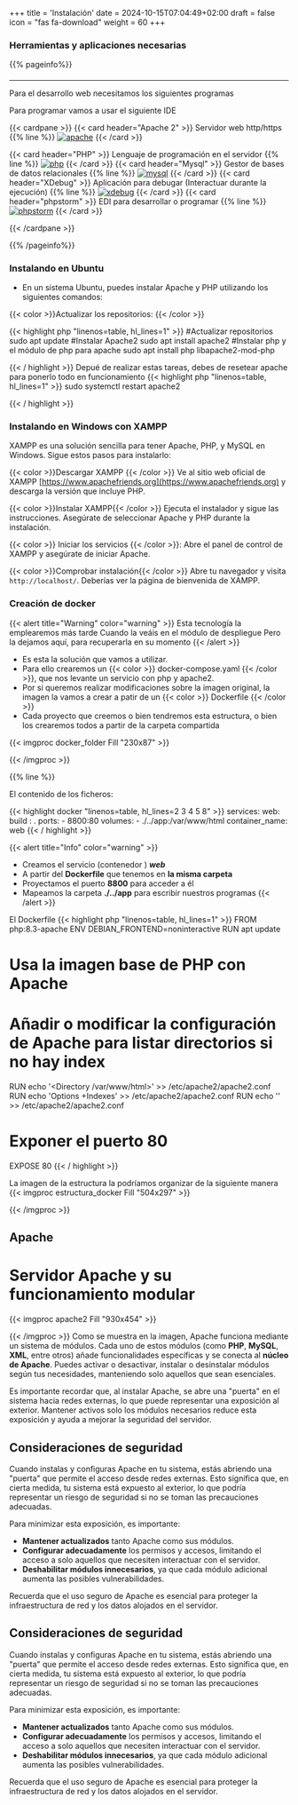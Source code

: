 +++
title = 'Instalación'
date = 2024-10-15T07:04:49+02:00
draft = false
icon = "fas fa-download"
weight = 60
+++

### Herramientas y aplicaciones necesarias
{{% pageinfo%}}
#### 
****
Para el desarrollo web necesitamos los siguientes programas

Para programar vamos a usar el siguiente IDE

{{< cardpane >}}
{{< card header="Apache 2" >}}
<span class='small-bold-text'>Servidor web http/https</span>
{{% line %}}
[![apache](apache.jpeg)](https://httpd.apache.org/)
{{< /card >}}

{{< card header="PHP" >}}
<span class='small-bold-text'>Lenguaje de programación en el servidor</span>
{{% line %}}
[![php](php.jpeg)](https://www.php.net/manual/es/intro-whatis.php)
{{< /card >}}
{{< card header="Mysql" >}}
<span class='small-bold-text'>Gestor de bases de datos relacionales</span>
{{% line %}}
[![mysql](mysql.png)](https://www.mysql.com/)
{{< /card >}}
{{< card header="XDebug" >}}
<span class='small-bold-text'>Aplicación para debugar (Interactuar durante la ejecución) </span>
{{% line %}}
[![xdebug](xdebug.png)](https://xdebug.org/)
{{< /card >}}
{{< card header="phpstorm" >}}
<span class='small-bold-text'>EDI para desarrollar o programar</span>
{{% line %}}
[![phpstorm](phpstorm.jpeg)](https://www.jetbrains.com/es-es/phpstorm/)
{{< /card >}}

{{< /cardpane >}}

{{% /pageinfo%}}


### Instalando en Ubuntu

* En un sistema Ubuntu, puedes instalar Apache y PHP utilizando los siguientes comandos:

{{< color >}}Actualizar los repositorios: {{< /color >}}

{{< highlight php "linenos=table, hl_lines=1" >}}
#Actualizar repositorios
sudo apt update
#Instalar Apache2
sudo apt install apache2
#Instalar php y el módulo de php para apache 
sudo apt install php libapache2-mod-php

{{< / highlight >}}
Depué de realizar estas tareas, debes de resetear apache para ponerlo todo en funcionamiento
{{< highlight php "linenos=table, hl_lines=1" >}}
sudo systemctl restart apache2

{{< / highlight >}}

### Instalando en Windows con XAMPP

XAMPP es una solución sencilla para tener Apache, PHP, y MySQL en Windows. Sigue estos pasos para instalarlo:

{{< color >}}Descargar XAMPP {{< /color >}}
Ve al sitio web oficial de XAMPP [https://www.apachefriends.org](https://www.apachefriends.org) y descarga la versión que incluye PHP.

{{< color >}}Instalar XAMPP{{< /color >}}
Ejecuta el instalador y sigue las instrucciones. Asegúrate de seleccionar Apache y PHP durante la instalación.

{{< color >}} Iniciar los servicios {{< /color >}}:
Abre el panel de control de XAMPP y asegúrate de iniciar Apache.

{{< color >}}Comprobar instalación{{< /color >}}
Abre tu navegador y visita `http://localhost/`. Deberías ver la página de bienvenida de XAMPP.

### Creación de docker 
{{< alert title="Warning" color="warning" >}}
Esta tecnología la emplearemos más tarde
Cuando la veáis en el módulo de despliegue 
Pero la dejamos aquí, para recuperarla en su momento
{{< /alert >}}
* Es esta la solución que vamos a utilizar.
* Para ello crearemos un {{< color >}} docker-compose.yaml {{< /color >}}, que nos levante un servicio con php y apache2.
* Por si queremos realizar modificaciones sobre la imagen original, la imagen la vamos a crear a patir de un {{< color >}} Dockerfile {{< /color >}}
* Cada proyecto que creemos o bien tendremos esta estructura, o bien los crearemos todos a partir de la carpeta compartida
 
{{< imgproc docker_folder Fill "230x87" >}}

{{< /imgproc >}}

{{% line %}}  

El contenido de los ficheros:

{{< highlight docker "linenos=table, hl_lines=2 3 4 5 8" >}}
services:
    web:
        build : .
        ports:
            - 8800:80
        volumes:
            - ./../app:/var/www/html
        container_name: web
{{< / highlight >}}

{{< alert title="Info" color="warning" >}}
* Creamos el servicio (contenedor ) ***web***
* A partir del **Dockerfile** que tenemos en **la misma carpeta**
* Proyectamos el puerto **8800** para acceder a él
* Mapeamos la carpeta **./../app** para escribir nuestros programas
{{< /alert >}}

El Dockerfile 
{{< highlight php "linenos=table, hl_lines=1" >}}
FROM php:8.3-apache
ENV DEBIAN_FRONTEND=noninteractive
RUN apt update
# Usa la imagen base de PHP con Apache

# Añadir o modificar la configuración de Apache para listar directorios si no hay index
RUN echo '<Directory /var/www/html>' >> /etc/apache2/apache2.conf
RUN echo 'Options +Indexes' >> /etc/apache2/apache2.conf
RUN echo '</Directory>' >> /etc/apache2/apache2.conf

# Exponer el puerto 80
EXPOSE 80
{{< / highlight >}}

La imagen de la estructura la podríamos organizar de la siguiente manera
{{< imgproc estructura_docker Fill "504x297" >}}

{{< /imgproc >}}

## Apache
# Servidor Apache y su funcionamiento modular
{{< imgproc apache2 Fill "930x454" >}}

{{< /imgproc >}}
Como se muestra en la imagen, Apache funciona mediante un sistema de módulos. Cada uno de estos módulos (como **PHP**, **MySQL**, **XML**, entre otros) añade funcionalidades específicas y se conecta al **núcleo de Apache**. Puedes activar o desactivar, instalar o desinstalar módulos según tus necesidades, manteniendo solo aquellos que sean esenciales.

Es importante recordar que, al instalar Apache, se abre una "puerta" en el sistema hacia redes externas, lo que puede representar una exposición al exterior. Mantener activos solo los módulos necesarios reduce esta exposición y ayuda a mejorar la seguridad del servidor.

## Consideraciones de seguridad

Cuando instalas y configuras Apache en tu sistema, estás abriendo una "puerta" que permite el acceso desde redes externas. Esto significa que, en cierta medida, tu sistema está expuesto al exterior, lo que podría representar un riesgo de seguridad si no se toman las precauciones adecuadas.

Para minimizar esta exposición, es importante:
- **Mantener actualizados** tanto Apache como sus módulos.
- **Configurar adecuadamente** los permisos y accesos, limitando el acceso a solo aquellos que necesiten interactuar con el servidor.
- **Deshabilitar módulos innecesarios**, ya que cada módulo adicional aumenta las posibles vulnerabilidades.

Recuerda que el uso seguro de Apache es esencial para proteger la infraestructura de red y los datos alojados en el servidor.

## Consideraciones de seguridad

Cuando instalas y configuras Apache en tu sistema, estás abriendo una "puerta" que permite el acceso desde redes externas. Esto significa que, en cierta medida, tu sistema está expuesto al exterior, lo que podría representar un riesgo de seguridad si no se toman las precauciones adecuadas.

Para minimizar esta exposición, es importante:
- **Mantener actualizados** tanto Apache como sus módulos.
- **Configurar adecuadamente** los permisos y accesos, limitando el acceso a solo aquellos que necesiten interactuar con el servidor.
- **Deshabilitar módulos innecesarios**, ya que cada módulo adicional aumenta las posibles vulnerabilidades.

Recuerda que el uso seguro de Apache es esencial para proteger la infraestructura de red y los datos alojados en el servidor.
